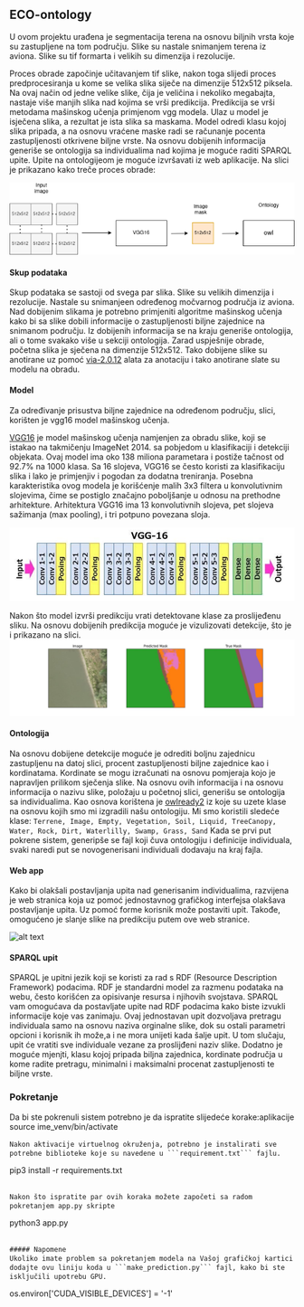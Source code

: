 ## ECO-ontology

U ovom projektu urađena je segmentacija terena na osnovu biljnih vrsta koje su zastupljene na tom području. Slike su nastale snimanjem terena iz aviona. Slike su tif formarta i velikih su dimenzija i rezolucije. 

Proces obrade započinje učitavanjem tif slike, nakon toga slijedi proces predprocesiranja u kome se velika slika siječe na dimenzije 512x512 piksela. Na ovaj način od jedne velike slike, čija  je veličina i nekoliko megabajta, nastaje više manjih slika nad kojima se vrši predikcija. Predikcija se vrši metodama mašinskog učenja primjenom vgg modela. Ulaz u model je isječena slika, a rezultat je ista slika sa maskama. Model odredi klasu kojoj slika pripada, a na osnovu vraćene maske radi se računanje pocenta zastupljenosti otkrivene biljne vrste. 
Na osnovu dobijenih informacija generiše se ontologija sa individualima nad kojima je moguće raditi SPARQL upite. Upite na ontologijeom je moguće izvršavati iz web aplikacije.
Na slici je prikazano kako treče proces obrade:

![alt text](https://github.com/YoNoSoyMarinero/EnvoOntology/blob/main/readme/web%20arch.drawio.png?raw=true)


#### Skup podataka
Skup podataka se sastoji od svega par slika. Slike su velikih dimenzija i rezolucije. Nastale su snimanjeen određenog močvarnog područja iz aviona. Nad dobijenim slikama je potrebno primjeniti algoritme mašinskog učenja kako bi sa slike dobili informacije o zastupljenosti biljne zajednice na snimanom području. Iz dobijenih informacija se na kraju generiše ontologija, ali o tome svakako više u sekciji ontologija.
Zarad uspješnije obrade, početna slika je sječena na dimenzije 512x512. Tako dobijene slike su anotirane uz pomoć [via-2.0.12](https://www.robots.ox.ac.uk/~vgg/software/via/) alata za anotaciju i tako anotirane slate su modelu na obradu.

#### Model
Za određivanje prisustva biljne zajednice na određenom području, slici, korišten je vgg16 model mašinskog učenja. 

[VGG16](https://arxiv.org/pdf/1409.1556.pdf) je  model mašinskog učenja namjenjen za obradu slike, koji se istakao na takmičenju ImageNet 2014. sa pobjedom u klasifikaciji i detekciji objekata. Ovaj model ima oko 138 miliona parametara i postiže tačnost od 92.7% na 1000 klasa. 
Sa 16 slojeva, VGG16 se često koristi za klasifikaciju slika i lako je primjenjiv i pogodan za dodatna treniranja. Posebna karakteristika ovog modela je korišćenje malih 3x3 filtera u konvolutivnim slojevima, čime se postiglo značajno poboljšanje u odnosu na prethodne arhitekture. Arhitektura VGG16 ima 13 konvolutivnih slojeva, pet slojeva sažimanja (max pooling), i tri potpuno povezana sloja. 

![alt text](https://github.com/YoNoSoyMarinero/EnvoOntology/blob/main/readme/0%206VP81rFoLWp10FcG.jpg?raw=true)


Nakon što model izvrši predikciju vrati detektovane klase za proslijeđenu sliku. Na osnovu dobijenih predikcija moguće je vizulizovati detekcije, što je i prikazano na slici. 
![alt text](https://github.com/YoNoSoyMarinero/EnvoOntology/blob/main/readme/IMG-20231217-WA0001.jpg?raw=true)


#### Ontologija
Na osnovu dobijene detekcije moguće je odrediti boljnu zajednicu zastupljenu na datoj slici, procent zastupljenosti biljne zajednice kao i kordinatama. Kordinate se mogu izračunati na osnovu pomjeraja kojo je napravljen prilikom sječenja slike. Na osnovu ovih informacija i na osnovu informacija o nazivu slike, položaju u početnoj slici, generišu se ontologija sa individualima.  Kao osnova korištena je [owlready2](https://owlready2.readthedocs.io/en/v0.42/) iz koje su uzete klase na osnovu kojih smo mi izgradili našu ontologiju.
Mi smo koristili sledeće klase:
```Terrene, Image, Empty, Vegetation, Soil, Liquid, TreeCanopy, Water, Rock, Dirt, Waterlilly, Swamp, Grass, Sand```
Kada se prvi put pokrene sistem, generipše se fajl koji čuva ontologiju i definicije individuala, svaki naredi put se novogenerisani individuali dodavaju na kraj fajla.
#### Web app
Kako bi olakšali postavljanja upita nad generisanim individualima, razvijena je web stranica koja uz pomoć jednostavnog grafičkog interfejsa olakšava postavljanje upita. Uz pomoć forme korisnik može postaviti upit. Takođe, omogućeno je slanje slike na predikciju putem ove web stranice.

![alt text](https://github.com/YoNoSoyMarinero/EnvoOntology/blob/main/readme/Screenshot%20from%202024-01-19%2004-18-01.png?raw=true)

#### SPARQL upit
SPARQL je upitni jezik koji se koristi za rad s RDF (Resource Description Framework) podacima. RDF je standardni model za razmenu podataka na webu, često korišćen za opisivanje resursa i njihovih svojstava. SPARQL vam omogućava da postavljate upite nad RDF podacima kako biste izvukli informacije koje vas zanimaju.
Ovaj jednostavan upit dozvoljava pretragu individuala samo na osnovu naziva orginalne slike, dok su ostali parametri opcioni i korisnik ih može,a i ne mora unijeti kada šalje upit. U tom slučaju, upit će vratiti sve individuale vezane za proslijđeni naziv slike. Dodatno je moguće mjenjti, klasu kojoj pripada biljna zajednica, kordinate područja u kome radite pretragu, minimalni i maksimalni procenat zastupljenosti te biljne vrste.

### Pokretanje
Da bi ste pokrenuli sistem potrebno je da ispratite slijedeće korake:aplikacije
source ime_venv/bin/activate
```
Nakon aktivacije virtuelnog okruženja, potrebno je instalirati sve potrebne biblioteke koje su navedene u ```requirement.txt``` fajlu. 
```
pip3 install -r requirements.txt
```

Nakon što ispratite par ovih koraka možete započeti sa radom pokretanjem app.py skripte

```
python3 app.py
```

##### Napomene
Ukoliko imate problem sa pokretanjem modela na Vašoj grafičkoj kartici dodajte ovu liniju koda u ```make_prediction.py``` fajl, kako bi ste isključili upotrebu GPU.
```
os.environ['CUDA_VISIBLE_DEVICES'] = '-1'
``````
